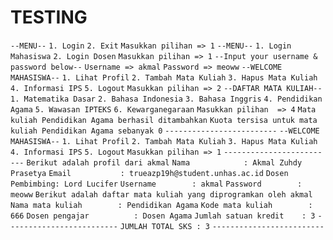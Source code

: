 # TESTING

`--MENU--`
`1. Login`
`2. Exit`
`Masukkan pilihan => 1`
`--MENU--`
`1. Login Mahasiswa`
`2. Login Dosen`
`Masukkan pilihan => 1`
`--Input your username & password below--`
`Username => akmal`
`Password => meoww`
`--WELCOME MAHASISWA--`
`1. Lihat Profil`
`2. Tambah Mata Kuliah`
`3. Hapus Mata Kuliah`
`4. Informasi IPS`
`5. Logout`
`Masukkan pilihan => 2`
`--DAFTAR MATA KULIAH--`
`1. Matematika Dasar`
`2. Bahasa Indonesia`
`3. Bahasa Inggris`
`4. Pendidikan Agama`
`5. Wawasan IPTEKS`
`6. Kewarganegaraan`
`Masukkan pilihan  => 4`
`Mata kuliah Pendidikan Agama berhasil ditambahkan`
`Kuota tersisa untuk mata kuliah Pendidikan Agama sebanyak 0`
`-------------------------`
`--WELCOME MAHASISWA--`
`1. Lihat Profil`
`2. Tambah Mata Kuliah`
`3. Hapus Mata Kuliah`
`4. Informasi IPS`
`5. Logout`
`Masukkan pilihan => 1`
`-------------------------`
`Berikut adalah profil dari akmal`
`Nama            : Akmal Zuhdy Prasetya`
`Email           : trueazp19h@student.unhas.ac.id`
`Dosen Pembimbing: Lord Lucifer`
`Username        : akmal`
`Password        : meoww`
`Berikut adalah daftar mata kuliah yang diprogramkan oleh akmal`
`Nama mata kuliah        : Pendidikan Agama`
`Kode mata kuliah        : 666`
`Dosen pengajar          : Dosen Agama`
`Jumlah satuan kredit    : 3`
`-------------------------`
`JUMLAH TOTAL SKS : 3`
`-------------------------`